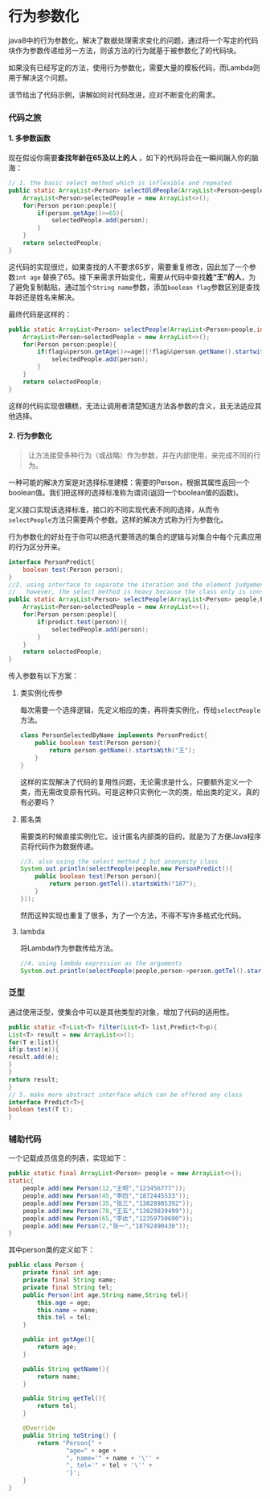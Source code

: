 # 行为参数化

java8中的行为参数化，解决了数据处理需求变化的问题，通过将一个写定的代码块作为参数传递给另一方法，则该方法的行为就基于被参数化了的代码块。

如果没有已经写定的方法，使用行为参数化，需要大量的模板代码，而Lambda则用于解决这个问题。

该节给出了代码示例，讲解如何对代码改进，应对不断变化的需求。

### 代码之旅

#### 1. 多参数函数

现在假设你需要**查找年龄在65及以上的人** ，如下的代码将会在一瞬间蹦入你的脑海：

```java
// 1. the basic select method which is inflexible and repeated
public static ArrayList<Person> selectOldPeople(ArrayList<Person>people){
    ArrayList<Person>selectedPeople = new ArrayList<>();
    for(Person person:people){
        if(person.getAge()>=65){
            selectedPeople.add(person);
        }
    }
    return selectedPeople;
}
```

这代码的实现很烂，如果查找的人不要求65岁，需要重复修改，因此加了一个参数`int age` 替换了65。接下来需求开始变化，需要从代码中查找**姓“王”的人**，为了避免复制黏贴，通过加个`String name`参数，添加`boolean flag`参数区别是查找年龄还是姓名来解决。

最终代码是这样的：

```java
public static ArrayList<Person> selectPeople(ArrayList<Person>people,int age,String name,boolean flag){
    ArrayList<Person>selectedPeople = new ArrayList<>();
    for(Person person:people){
        if(flag&&person.getAge()>=age||!flag&&person.getName().startwith(name)){
            selectedPeople.add(person);
        }
    }
    return selectedPeople;    
}
```

这样的代码实现很糟糕，无法让调用者清楚知道方法各参数的含义，且无法适应其他选择。

#### 2. 行为参数化

> 让方法接受多种行为（或战略）作为参数，并在内部使用，来完成不同的行为。

一种可能的解决方案是对选择标准建模：需要的Person，根据其属性返回一个boolean值。我们把这样的选择标准称为谓词(返回一个boolean值的函数)。

定义接口实现该选择标准，接口的不同实现代表不同的选择，从而令`selectPeople`方法只需要两个参数。这样的解决方式称为行为参数化。

行为参数化的好处在于你可以把迭代要筛选的集合的逻辑与对集合中每个元素应用的行为区分开来。

```java
interface PersonPredict{
    boolean test(Person person);
}
//2. using interface to separate the iteration and the element judgement
//   however, the select method is heavy because the class only is constructed once
public static ArrayList<Person> selectPeople(ArrayList<Person> people,PersonPredict predict){
    ArrayList<Person>selectedPeople = new ArrayList<>();
    for(Person person:people){
        if(predict.test(person)){
            selectedPeople.add(person);
        }
    }
    return selectedPeople;
}
```

传入参数有以下方案：

1. 类实例化传参

   每次需要一个选择逻辑，先定义相应的类，再将类实例化，传给`selectPeople`方法。

   ```java
   class PersonSelectedByName implements PersonPredict{
       public boolean test(Person person){
           return person.getName().startsWith("王");
       }
   }
   ```

   这样的实现解决了代码的复用性问题，无论需求是什么，只要额外定义一个类，而无需改变原有代码。可是这种只实例化一次的类，给出类的定义，真的有必要吗？

2. 匿名类

   需要类的时候直接实例化它。设计匿名内部类的目的，就是为了方便Java程序员将代码作为数据传递。

   ```java
   //3. also using the select method 2 but anonymity class
   System.out.println(selectPeople(people,new PersonPredict(){
       public boolean test(Person person){
           return person.getTel().startsWith("187");
       }
   }));
   ```

   然而这种实现也重复了很多，为了一个方法，不得不写许多格式化代码。

3. lambda

   将Lambda作为参数传给方法。

   ```java
   //4. using lambda expression as the arguments
   System.out.println(selectPeople(people,person->person.getTel().startsWith("130")&&person.getAge()>30));
   ```

### 泛型

通过使用泛型，使集合中可以是其他类型的对象，增加了代码的适用性。

```java
public static <T>List<T> filter(List<T> list,Predict<T>p){
List<T> result = new ArrayList<>();
for(T e:list){
if(p.test(e)){
result.add(e);
}
}
return result;
}
// 5. make more abstract interface which can be offered any class
interface Predict<T>{
boolean test(T t);
}
```


### 辅助代码

一个记载成员信息的列表，实现如下：

```java
public static final ArrayList<Person> people = new ArrayList<>();
static{
    people.add(new Person(12,"王明","123456777"));
    people.add(new Person(45,"李四","1872445533"));
    people.add(new Person(35,"张三","13028985392"));
    people.add(new Person(78,"王五","13029839499"));
    people.add(new Person(65,"李达","12359750690"));
    people.add(new Person(2,"张一","18792490430"));
}
```

其中person类的定义如下：

```java
public class Person {
    private final int age;
    private final String name;
    private final String tel;
    public Person(int age,String name,String tel){
        this.age = age;
        this.name = name;
        this.tel = tel;
    }

    public int getAge(){
        return age;
    }

    public String getName(){
        return name;
    }

    public String getTel(){
        return tel;
    }

    @Override
    public String toString() {
        return "Person{" +
                "age=" + age +
                ", name='" + name + '\'' +
                ", tel='" + tel + '\'' +
                '}';
    }
}
```
